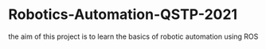 # Robotics-Automation-QSTP-2021
the aim of this project is to learn the basics of robotic automation using ROS
